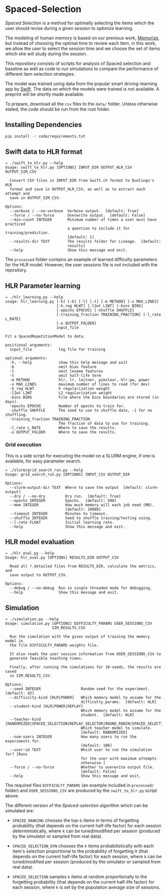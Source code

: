 # Spaced-Selection 

_Spaced Selection_ is a method for optimally selecting the items which the user should revise during a given session to optimize learning.

The modeling of human memory is based on our previous work, [Memorize](https://github.com/Networks-Learning/memorize), but instead of choosing the optimal time to review each item, in this work, we allow the user to select the session time and we choose the set of items which she will study during the session.

This repository consists of scripts for analysis of Spaced selection and baseline as well as code to run simulations to compare the performance of different item selection strategies.

The model was trained using data from the popular smart driving-learning app by [Swift](https://www.swift.ch/). The data on which the models were trained is not available. A preprint will be shortly made available.

To prepare, download all the `csv` files to the `data/` folder. 
Unless otherwise stated, the code should be run from the root folder.

## Installing Dependencies

```bash
pip install -r code/requirements.txt
```

## Swift data to HLR format

```
➔ ./swift_to_hlr.py --help
Usage: swift_to_hlr.py [OPTIONS] INPUT_DIR OUTPUT_HLR_CSV OUTPUT_SIM_CSV

  Convert CSV files in INPUT_DIR from Swift.ch format to Duolingo's HLR
  format and save in OUTPUT_HLR_CSV, as well as to extract each attempt and
  save in OUTPUT_SIM_CSV.

Options:
  --verbose / --no-verbose  Verbose output.  [default: True]
  --force / --no-force      Overwrite output.  [default: False]
  --min-count INTEGER       Minimum number of times a user must have practiced
                            a question to include it for training/prediction.
                            [default: 1]
  --results-dir TEXT        The results folder for Lineage.  [default:
                            results]
  --help                    Show this message and exit.
```

The `processed` folder contains an example of learned difficulty parameters for
the HLR model. However, the user sessions file is not included with the
repository.


## HLR Parameter learning

```
➔ ./hlr_learning.py --help
usage: hlr_learning.py [-h] [-b] [-l] [-t] [-m METHOD] [-x MAX_LINES]
                       [-h_reg HLWT] [-l2wt L2WT] [-bins BINS]
                       [-epochs EPOCHS] [-shuffle SHUFFLE]
                       [-training_fraction TRAINING_FRACTION] [-l_rate L_RATE]
                       [-o OUTPUT_FOLDER]
                       input_file

Fit a SpacedRepetitionModel to data.

positional arguments:
  input_file            log file for training

optional arguments:
  -h, --help            show this help message and exit
  -b                    omit bias feature
  -l                    omit lexeme features
  -t                    omit half-life term
  -m METHOD             hlr, lr, leitner, pimsleur, hlr-pw, power
  -x MAX_LINES          maximum number of lines to read (for dev)
  -h_reg HLWT           h regularization weight
  -l2wt L2WT            L2 regularization weight
  -bins BINS            File where the bins boundaries are stored (in days).
  -epochs EPOCHS        Number of epochs to train for.
  -shuffle SHUFFLE      The seed to use to shuffle data, -1 for no shuffling.
  -training_fraction TRAINING_FRACTION
                        The fraction of data to use for training.
  -l_rate L_RATE        Where to save the results.
  -o OUTPUT_FOLDER      Where to save the results.
```

### Grid execution

This is a side script for executing the model on a SLURM engine, if one is available, for easy parameter search.

```
➔ ./slurm/grid_search_run.py --help
Usage: grid_search_run.py [OPTIONS] INPUT_CSV OUTPUT_DIR

Options:
  --slurm-output-dir TEXT  Where to save the output  [default: slurm-output]
  --dry / --no-dry         Dry run.  [default: True]
  --epochs INTEGER         Epochs.  [default: 500]
  --mem INTEGER            How much memory will each job need (MB).  
                           [default: 10000]
  --timeout INTEGER        Minutes to timeout.
  --shuffle INTEGER        Seed to shuffle training/testing using.
  --l-rate FLOAT           Initial learning rate.
  --help                   Show this message and exit.
```

## HLR model evaluation

```
➔ ./hlr_eval.py --help
Usage: hlr_eval.py [OPTIONS] RESULTS_DIR OUTPUT_CSV

  Read all *.detailed files from RESULTS_DIR, calculate the metrics, and
  save output to OUTPUT_CSV.

Options:
  --debug / --no-debug  Run in single threaded mode for debugging.
  --help                Show this message and exit.
```

## Simulation

```
➔ ./simulation.py --help
Usage: simulation.py [OPTIONS] DIFFICULTY_PARAMS USER_SESSIONS_CSV
                     SIM_RESULTS_CSV

  Run the simulation with the given output of training the memory model in
  the file DIFFICULTY_PARAMS weights file.

  It also reads the user session information from USER_SESSIONS_CSV to
  generate feasible teaching times.

  Finally, after running the simulations for 10-seeds, the results are saved
  in SIM_RESULTS_CSV.

Options:
  --seed INTEGER                  Random seed for the experiment.  [default: 42]
  --difficulty-kind [HLR|POWER]   Which memory model to assume for the
                                  difficulty_params.  [default: HLR]
  --student-kind [HLR|POWER|REPLAY]
                                  Which memory model to assume for the
                                  student.  [default: HLR]
  --teacher-kind [RANDOMIZED|SPACED_SELECTION|REPLAY_SELECTOR|ROUND_ROBIN|SPACED_SELECTION_DYN|SPACED_RANKING]
                                  Which teacher model to simulate.  
                                  [default: RANDOMIZED]
  --num-users INTEGER             How many users to run the experiments for.
                                  [default: 100]
  --user-id TEXT                  Which user to run the simulation for? [Runs
                                  for the user with maximum attempts
                                  otherwise.]
  --force / --no-force            Whether to overwrite output file.  
                                  [default: False]
  --help                          Show this message and exit.
```

The required files `DIFFICULTY_PARAMS` (an example included in `processed/`
folder) and `USER_SESSIONS_CSV` are produced by the `swift_to_hlr.py` script above.

The different version of the _Spaced-selection_ algorithm which can be
simulated are:

 - `SPACED_RANKING` chooses the top-`k` items in terms of forgetting probability (that depends on the current half-life factor) for each session deterministically, where `k` can be tuned/modified per session (produced by the simulator or sampled from real data).

 - `SPACED_SELECTION_DYN` chooses the `k` items probabilistically with each item's selection proportional to the probability of forgetting it (that depends on the current half-life factor) for each session, where `k` can be tuned/modified per session  (produced by the simulator or sampled from real data).

- `SPACED_SELECTION` samples `k` items at random proportionally to the forgetting probability (that depends on the current half-life factor) for each session, where `k` is set by the population average size of sessions.
